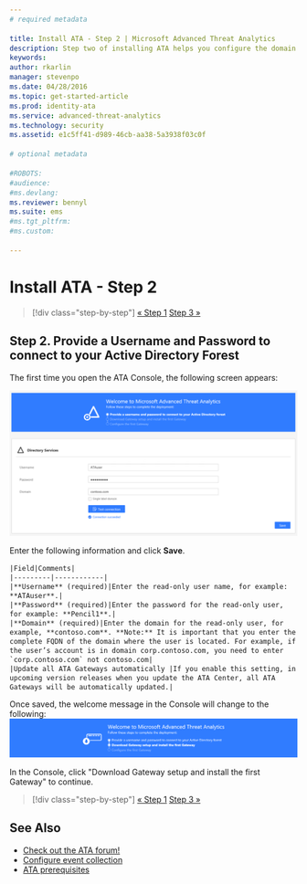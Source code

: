 ```yaml
---
# required metadata

title: Install ATA - Step 2 | Microsoft Advanced Threat Analytics
description: Step two of installing ATA helps you configure the domain connectivity settings on your ATA Center server
keywords:
author: rkarlin
manager: stevenpo
ms.date: 04/28/2016
ms.topic: get-started-article
ms.prod: identity-ata
ms.service: advanced-threat-analytics
ms.technology: security
ms.assetid: e1c5ff41-d989-46cb-aa38-5a3938f03c0f

# optional metadata

#ROBOTS:
#audience:
#ms.devlang:
ms.reviewer: bennyl
ms.suite: ems
#ms.tgt_pltfrm:
#ms.custom:

---
```


# Install ATA - Step 2

>[!div class="step-by-step"]
[« Step 1](install-ata-step1.md)
[Step 3 »](install-ata-step3.md)

## Step 2. Provide a Username and Password to connect to your Active Directory Forest

The first time you open the ATA Console, the following screen appears:

![ATA welcome stage 1](media\ATA-welcome-provide-username.PNG)

Enter the following information and click **Save**.

    |Field|Comments|
    |---------|------------|
    |**Username** (required)|Enter the read-only user name, for example: **ATAuser**.|
    |**Password** (required)|Enter the password for the read-only user, for example: **Pencil1**.|
    |**Domain** (required)|Enter the domain for the read-only user, for example, **contoso.com**. **Note:** It is important that you enter the complete FQDN of the domain where the user is located. For example, if the user’s account is in domain corp.contoso.com, you need to enter `corp.contoso.com` not contoso.com|
	|Update all ATA Gateways automatically |If you enable this setting, in upcoming version releases when you update the ATA Center, all ATA Gateways will be automatically updated.|

Once saved, the welcome message in the Console will change to the following:
![ATA welcome stage 1 finished](media\ATA-welcome-provide-username-finished.PNG)

In the Console, click "Download Gateway setup and install the first Gateway" to continue.


>[!div class="step-by-step"]
[« Step 1](install-ata-step1.md)
[Step 3 »](install-ata-step3.md)


## See Also

- [Check out the ATA forum!](https://social.technet.microsoft.com/Forums/security/home?forum=mata)
- [Configure event collection](configure-event-collection.md)
- [ATA prerequisites](/advanced-threat-analytics/plan-design/ata-prerequisites)
